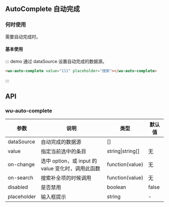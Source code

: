 ## AutoComplete 自动完成

### 何时使用

需要自动完成时。

#### 基本使用

::: demo 通过 dataSource 设置自动完成的数据源。

```html
<wu-auto-complete value="111" placeholder="搜索"></wu-auto-complete>

```
:::

## API

### wu-auto-complete

| 参数           | 说明                             | 类型        | 默认值 |
|----------------|----------------------------------|------------|---------|
| dataSource          | 自动完成的数据源 | []     |         |
| value    | 指定当前选中的条目 | string\|string[]    |  无  |
| on-change | 选中 option，或 input 的 value 变化时，调用此函数 | function(value) | 无 |
| on-search | 搜索补全项的时候调用 | function(value) | 无 |
| disabled | 是否禁用 | boolean | false |
| placeholder | 输入框提示 | string | - |
